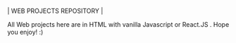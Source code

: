 | WEB PROJECTS REPOSITORY |

All Web projects here are in HTML with vanilla Javascript or React.JS .
Hope you enjoy! :)
